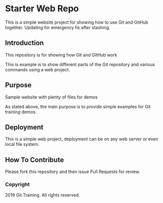 # Starter Web Repo

This is a simple website project for showing how to use Git and GitHub together. Updating for emergency
fix after stashing.

## Introduction
This repository is for showing how Git and GitHub work

This is example is to show different parts of the Git repository and various commands using 
a web project.

## Purpose
Sample website with plenty of files for demos

As stated above, the main purpose is to provide simple examples for Git training demos.

## Deployment

This is a simple web project, deployment can be on any web server or even local file system.

## How To Contribute

Please fork this repository and then issue Pull Requests for review.

### Copyright

2019 Git.Training. All rights reserved.